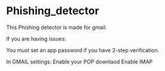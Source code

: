 # Phishing_detector
This Phishing detector is made for gmail.

If you are having issues:

You must set an app password if you have 2-step verification.

  In GMAIL settings:
    Enable your POP downlaod
    Enable IMAP
